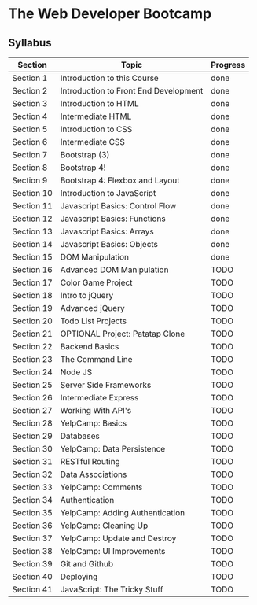 # The Web Developer Bootcamp

## Syllabus

| Section    | Topic                                 | Progress |
| ---------- | ------------------------------------- | -------- |
| Section 1  | Introduction to this Course           | done     |
| Section 2  | Introduction to Front End Development | done     |
| Section 3  | Introduction to HTML                  | done     |
| Section 4  | Intermediate HTML                     | done     |
| Section 5  | Introduction to CSS                   | done     |
| Section 6  | Intermediate CSS                      | done     |
| Section 7  | Bootstrap (3)                         | done     |
| Section 8  | Bootstrap 4!                          | done     |
| Section 9  | Bootstrap 4: Flexbox and Layout       | done     |
| Section 10 | Introduction to JavaScript            | done     |
| Section 11 | Javascript Basics: Control Flow       | done     |
| Section 12 | Javascript Basics: Functions          | done     |
| Section 13 | Javascript Basics: Arrays             | done     |
| Section 14 | Javascript Basics: Objects            | done     |
| Section 15 | DOM Manipulation                      | done     |
| Section 16 | Advanced DOM Manipulation             | TODO     |
| Section 17 | Color Game Project                    | TODO     |
| Section 18 | Intro to jQuery                       | TODO     |
| Section 19 | Advanced jQuery                       | TODO     |
| Section 20 | Todo List Projects                    | TODO     |
| Section 21 | OPTIONAL Project: Patatap Clone       | TODO     |
| Section 22 | Backend Basics                        | TODO     |
| Section 23 | The Command Line                      | TODO     |
| Section 24 | Node JS                               | TODO     |
| Section 25 | Server Side Frameworks                | TODO     |
| Section 26 | Intermediate Express                  | TODO     |
| Section 27 | Working With API's                    | TODO     |
| Section 28 | YelpCamp: Basics                      | TODO     |
| Section 29 | Databases                             | TODO     |
| Section 30 | YelpCamp: Data Persistence            | TODO     |
| Section 31 | RESTful Routing                       | TODO     |
| Section 32 | Data Associations                     | TODO     |
| Section 33 | YelpCamp: Comments                    | TODO     |
| Section 34 | Authentication                        | TODO     |
| Section 35 | YelpCamp: Adding Authentication       | TODO     |
| Section 36 | YelpCamp: Cleaning Up                 | TODO     |
| Section 37 | YelpCamp: Update and Destroy          | TODO     |
| Section 38 | YelpCamp: UI Improvements             | TODO     |
| Section 39 | Git and Github                        | TODO     |
| Section 40 | Deploying                             | TODO     |
| Section 41 | JavaScript: The Tricky Stuff          | TODO     |
